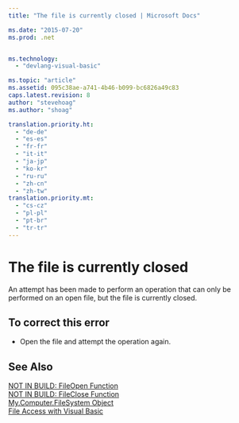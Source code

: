```yaml
---
title: "The file is currently closed | Microsoft Docs"

ms.date: "2015-07-20"
ms.prod: .net


ms.technology: 
  - "devlang-visual-basic"

ms.topic: "article"
ms.assetid: 095c38ae-a741-4b46-b099-bc6826a49c83
caps.latest.revision: 8
author: "stevehoag"
ms.author: "shoag"

translation.priority.ht: 
  - "de-de"
  - "es-es"
  - "fr-fr"
  - "it-it"
  - "ja-jp"
  - "ko-kr"
  - "ru-ru"
  - "zh-cn"
  - "zh-tw"
translation.priority.mt: 
  - "cs-cz"
  - "pl-pl"
  - "pt-br"
  - "tr-tr"
---
```

# The file is currently closed
An attempt has been made to perform an operation that can only be performed on an open file, but the file is currently closed.  
  
## To correct this error  
  
-   Open the file and attempt the operation again.  
  
## See Also  
 [NOT IN BUILD: FileOpen Function](http://msdn.microsoft.com/en-us/0f07e1df-d4ea-44a9-a21c-76aa2e242f81)   
 [NOT IN BUILD: FileClose Function](http://msdn.microsoft.com/en-us/f307b39f-a996-4ff6-ab13-e0b05ea5ab91)   
 [My.Computer.FileSystem Object](../../visual-basic/language-reference/objects/my-computer-filesystem-object.md)   
 [File Access with Visual Basic](../../visual-basic/developing-apps/programming/drives-directories-files/file-access.md)